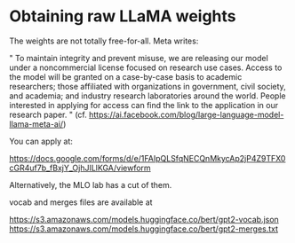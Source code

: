 # Obtaining raw LLaMA weights

The weights are not totally free-for-all. Meta writes:

"
 To maintain integrity and prevent misuse, we are releasing our model under a noncommercial license focused on research use cases. Access to the model will be granted on a case-by-case basis to academic researchers; those affiliated with organizations in government, civil society, and academia; and industry research laboratories around the world. People interested in applying for access can find the link to the application in our research paper. 
"
(cf. https://ai.facebook.com/blog/large-language-model-llama-meta-ai/)


You can apply at: 

https://docs.google.com/forms/d/e/1FAIpQLSfqNECQnMkycAp2jP4Z9TFX0cGR4uf7b_fBxjY_OjhJILlKGA/viewform

Alternatively, the MLO lab has a cut of them. 




vocab and merges files are available at

https://s3.amazonaws.com/models.huggingface.co/bert/gpt2-vocab.json
https://s3.amazonaws.com/models.huggingface.co/bert/gpt2-merges.txt




